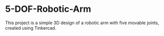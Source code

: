 # 5-DOF-Robotic-Arm
This project is a simple 3D design of a robotic arm with five movable joints, created using Tinkercad.
